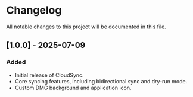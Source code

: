 # Changelog

All notable changes to this project will be documented in this file.

## [1.0.0] - 2025-07-09

### Added
- Initial release of CloudSync.
- Core syncing features, including bidirectional sync and dry-run mode.
- Custom DMG background and application icon.